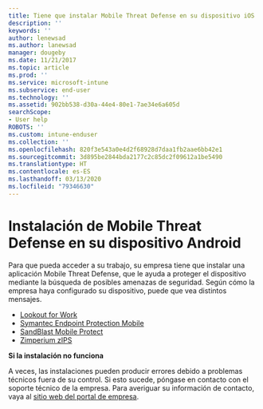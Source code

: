 ```yaml
---
title: Tiene que instalar Mobile Threat Defense en su dispositivo iOS | Microsoft Docs
description: ''
keywords: ''
author: lenewsad
ms.author: lanewsad
manager: dougeby
ms.date: 11/21/2017
ms.topic: article
ms.prod: ''
ms.service: microsoft-intune
ms.subservice: end-user
ms.technology: ''
ms.assetid: 902bb538-d30a-44e4-80e1-7ae34e6a605d
searchScope:
- User help
ROBOTS: ''
ms.custom: intune-enduser
ms.collection: ''
ms.openlocfilehash: 820f3e543a0e4d2f68928d7daa1fb2aae6bb42e1
ms.sourcegitcommit: 3d895be2844bda2177c2c85dc2f09612a1be5490
ms.translationtype: HT
ms.contentlocale: es-ES
ms.lasthandoff: 03/13/2020
ms.locfileid: "79346630"
---
```

# <a name="install-mobile-threat-defense-on-your-android-device"></a>Instalación de Mobile Threat Defense en su dispositivo Android

Para que pueda acceder a su trabajo, su empresa tiene que instalar una aplicación Mobile Threat Defense, que le ayuda a proteger el dispositivo mediante la búsqueda de posibles amenazas de seguridad. Según cómo la empresa haya configurado su dispositivo, puede que vea distintos mensajes.

* [Lookout for Work](you-are-prompted-to-install-lookout-for-work-android.md)
* [Symantec Endpoint Protection Mobile](you-are-prompted-to-install-skycure-android.md)
* [SandBlast Mobile Protect](you-are-prompted-to-install-sandblast-android.md)
* [Zimperium zIPS](you-are-prompted-to-install-zips-android.md)

**Si la instalación no funciona**

A veces, las instalaciones pueden producir errores debido a problemas técnicos fuera de su control. Si esto sucede, póngase en contacto con el soporte técnico de la empresa. Para averiguar su información de contacto, vaya al [sitio web del portal de empresa](https://go.microsoft.com/fwlink/?linkid=2010980).
